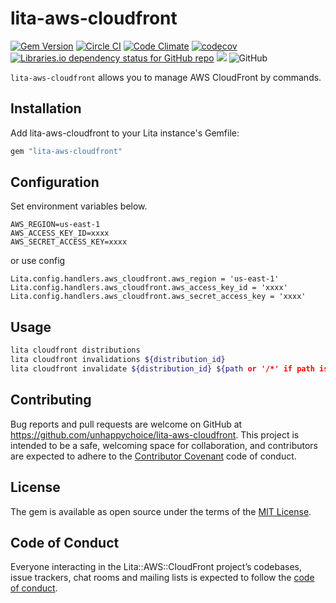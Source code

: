 # lita-aws-cloudfront
[![Gem Version](https://badge.fury.io/rb/lita-aws-cloudfront.svg)](https://badge.fury.io/rb/lita-aws-cloudfront)
[![Circle CI](https://circleci.com/gh/unhappychoice/lita-aws-cloudfront.svg?style=shield)](https://circleci.com/gh/unhappychoice/lita-aws-cloudfront)
[![Code Climate](https://codeclimate.com/github/unhappychoice/lita-aws-cloudfront/badges/gpa.svg)](https://codeclimate.com/github/unhappychoice/lita-aws-cloudfront)
[![codecov](https://codecov.io/gh/unhappychoice/lita-aws-cloudfront/branch/master/graph/badge.svg)](https://codecov.io/gh/unhappychoice/lita-aws-cloudfront)
[![Libraries.io dependency status for GitHub repo](https://img.shields.io/librariesio/github/unhappychoice/lita-aws-cloudfront.svg)](https://libraries.io/github/unhappychoice/lita-aws-cloudfront)
![](http://ruby-gem-downloads-badge.herokuapp.com/lita-aws-cloudfront?type=total)
![GitHub](https://img.shields.io/github/license/unhappychoice/lita-aws-cloudfront.svg)

`lita-aws-cloudfront` allows you to manage AWS CloudFront by commands. 

## Installation

Add lita-aws-cloudfront to your Lita instance's Gemfile:

``` ruby
gem "lita-aws-cloudfront"
```

## Configuration
Set environment variables below.

```
AWS_REGION=us-east-1
AWS_ACCESS_KEY_ID=xxxx
AWS_SECRET_ACCESS_KEY=xxxx
```

or use config

```
Lita.config.handlers.aws_cloudfront.aws_region = 'us-east-1'
Lita.config.handlers.aws_cloudfront.aws_access_key_id = 'xxxx'
Lita.config.handlers.aws_cloudfront.aws_secret_access_key = 'xxxx'
```

## Usage

```bash
lita cloudfront distributions
lita cloudfront invalidations ${distribution_id}
lita cloudfront invalidate ${distribution_id} ${path or '/*' if path is empty} 
```

## Contributing

Bug reports and pull requests are welcome on GitHub at https://github.com/unhappychoice/lita-aws-cloudfront. This project is intended to be a safe, welcoming space for collaboration, and contributors are expected to adhere to the [Contributor Covenant](http://contributor-covenant.org) code of conduct.

## License

The gem is available as open source under the terms of the [MIT License](https://opensource.org/licenses/MIT).

## Code of Conduct

Everyone interacting in the Lita::AWS::CloudFront project’s codebases, issue trackers, chat rooms and mailing lists is expected to follow the [code of conduct](https://github.com/unhappychoice/lita-aws-cloudfront/blob/master/CODE_OF_CONDUCT.md).
